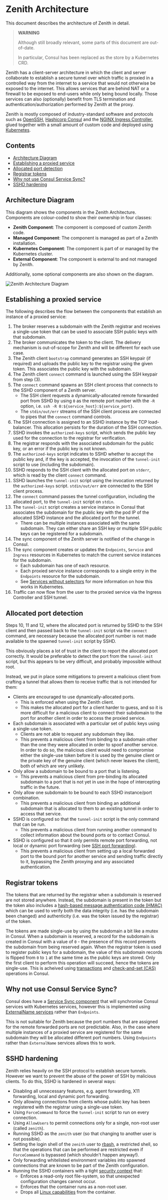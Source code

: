 # Zenith Architecture  <!-- omit in toc -->

This document describes the architecture of Zenith in detail.

> **WARNING**
>
> Although still broadly relevant, some parts of this document are out-of-date.
>
> In particular, Consul has been replaced as the store by a Kubernetes CRD.

Zenith has a client-server architecture in which the client and server collaborate to
establish a secure tunnel over which traffic is proxied in a controlled way from the
internet to a service that would not otherwise be exposed to the internet. This allows
services that are behind NAT or a firewall to be exposed to end-users while only
being bound locally. Those services can also (optionally) benefit from TLS termination
and authentication/authorization performed by Zenith at the proxy.

Zenith is mostly composed of industry-standard software and protocols such as
[OpenSSH](https://www.openssh.com/), [Hashicorp Consul](https://www.consul.io/) and the
[NGINX Ingress Controller](https://kubernetes.github.io/ingress-nginx/), glued together
with a small amount of custom code and deployed using [Kubernetes](https://kubernetes.io/).

## Contents  <!-- omit in toc -->

- [Architecture Diagram](#architecture-diagram)
- [Establishing a proxied service](#establishing-a-proxied-service)
- [Allocated port detection](#allocated-port-detection)
- [Registrar tokens](#registrar-tokens)
- [Why not use Consul Service Sync?](#why-not-use-consul-service-sync)
- [SSHD hardening](#sshd-hardening)

## Architecture Diagram

This diagram shows the components in the Zenith Architecture. Components are colour-coded
to show their ownership in four classes:

  * **Zenith Component**: The component is composed of custom Zenith code.
  * **Managed Component**: The component is managed as part of a Zenith installation.
  * **Kubernetes Component**: The component is part of or managed by the Kubernetes cluster.
  * **External Component**: The component is external to and not managed by Zenith.

Additionally, some optional components are also shown on the diagram.

![Zenith Architecture Diagram](./zenith-architecture.png?raw=true)

## Establishing a proxied service

The following describes the flow between the components that establish an instance of a
proxied service:

  1. The broker reserves a subdomain with the Zenith registrar and receives a single-use token
     that can be used to associate SSH public keys with that subdomain.
  2. The broker communicates the token to the client. The delivery mechanism is out-of-scope
     for Zenith and will be different for each use case.
  3. The Zenith client `bootstrap` command generates an SSH keypair (if required) and uploads
     the public key to the registrar using the given token. This associates the public key
     with the subdomain.
  4. The Zenith client `connect` command is launched using the SSH keypair from step (3).
  5. The `connect` command spawns an SSH client process that connects to the SSHD component
     of a Zenith server.
       * The SSH client requests a dynamically-allocated remote forwarded port from SSHD by using
         `0` as the remote port number with the `-R` option, i.e.
         `ssh -R 0:${service_host}:${service_port}`.
       * The `stdin/out/err` streams of the SSH client process are connected to pipes that the
         `connect` command controls.
  6. The SSH connection is assigned to an SSHD instance by the TCP load-balancer. This allocation
     persists for the duration of the SSH connection.
  7. SSHD invokes the `authorized-keys` script, which sends the public key used for the connection
     to the registrar for verification.
  8. The registrar responds with the associated subdomain for the public key, or an error
     if the public key is not known.
  9. The `authorized-keys` script indicates to SSHD whether to accept the public key and, if
     the key is accepted, the invocation of the `tunnel-init` script to use (including the
     subdomain).
  10. SSHD responds to the SSH client with the allocated port on `stderr`, which is read by the
      client `connect` command.
  11. SSHD launches the `tunnel-init` script using the invocation returned by the `authorized-keys`
      script. `stdin/out/err` are connected to the SSH client process.
  12. The `connect` command passes the tunnel configuration, including the allocated port, to
      the `tunnel-init` script on `stdin`.
  13. The `tunnel-init` script creates a service instance in Consul that associates the subdomain
      for the public key with the pod IP of the allocated SSHD instance and the allocated port for
      the tunnel.
      * There can be multiple instances associated with the same subdomain. They can either
        share an SSH key or multiple SSH public keys can be registered for a subdomain.
  14. The sync component of the Zenith server is notified of the change in Consul.
  15. The sync component creates or updates the `Endpoints`, `Service` and `Ingress` resources
      in Kubernetes to match the current service instances for the subdomain.
      * Each subdomain has one of each resource.
      * Each proxied service instance corresponds to a single entry in the `Endpoints`
        resource for the subdomain.
      * See [Services without selectors](https://kubernetes.io/docs/concepts/services-networking/service/#services-without-selectors)
        for more information on how this works in Kubernetes.
  16. Traffic can now flow from the user to the proxied service via the Ingress Controller
      and SSH tunnel.

## Allocated port detection

Steps 10, 11 and 12, where the allocated port is returned by SSHD to the SSH client and then passed
back to the `tunnel-init` script via the `connect` command, are necessary because the allocated
port number is not made available to the spawned `tunnel-init` script by SSHD.

This obviously places a lot of trust in the client to report the allocated port correctly. It
would be preferable to detect the port from the `tunnel-init` script, but this appears to be very
difficult, and probably impossible without root.

Instead, we put in place some mitigations to prevent a malicious client from crafting a tunnel that
allows them to receive traffic that is not intended for them:

  * Clients are encouraged to use dynamically-allocated ports.
      * This is enforced when using the Zenith client.
      * This makes the allocated port for a client harder to guess, and so it is more difficult
        for a malicious client to connect their subdomain to the port for another client in order
        to access the proxied service.
  * Each subdomain is associated with a particular set of public keys using a single-use token.
      * Clients are not able to request any subdomain they like.
      * This prevents a malicious client from binding to a subdomain other than the one they
        were allocated in order to spoof another service. In order to do so, the malicious client
        would need to compromise either the single-use token before it is used by the genuine
        client or the private key of the genuine client (which never leaves the client), both of
        which are very unlikely.
  * Only allow a subdomain to be bound to a port that is listening.
      * This prevents a malicious client from pre-binding its allocated subdomain to a port that
        is not yet in use in the hope of intercepting traffic in the future.
  * Only allow one subdomain to be bound to each SSHD instance/port combination.
      * This prevents a malicious client from binding an additional subdomain that is allocated
        to them to an existing tunnel in order to access that service.
  * SSHD is configured so that the `tunnel-init` script is the only command that can be run.
      * This prevents a malicious client from running another command to collect information
        about the bound ports or to contact Consul.
  * SSHD is configured so that it only permits remote port forwarding, not local or dynamic
    port forwarding (see
    [SSH port forwarding](https://help.ubuntu.com/community/SSH/OpenSSH/PortForwarding)).
      * This prevents a malicious client from setting up a local forwarded port to the
        bound port for another service and sending traffic directly to it, bypassing the
        Zenith proxying and any associated authentication.

## Registrar tokens

The tokens that are returned by the registrar when a subdomain is reserved are not stored anywhere.
Instead, the subdomain is present in the token but the token also includes a
[hash-based message authentication code (HMAC)](https://en.wikipedia.org/wiki/HMAC) which can
be used to verify both the data integrity (i.e. has the subdomain been changed) and authenticity
(i.e. was the token issued by the registrar) of the token.

The tokens are made single-use by using the subdomain a bit like a mutex in Consul. When a
subdomain is reserved, a record for the subdomain is created in Consul with a value of `0` -
the presence of this record prevents the subdomain from being reserved again. When the
registrar token is used to register public keys for a subdomain, the value of this subdomain
records is flipped from `0` to `1` at the same time as the public keys are stored. Only the
first client to perform this operation will succeed, hence the tokens are single-use. This
is acheived using [transactions](https://www.consul.io/api-docs/txn) and
[check-and-set (CAS)](https://www.consul.io/commands/kv/put#cas) operations in Consul.

## Why not use Consul Service Sync?

Consul does have a [Service Sync component](https://www.consul.io/docs/k8s/service-sync) that
will synchronise Consul services with Kubernetes services, however this is implemented using
[ExternalName services](https://kubernetes.io/docs/concepts/services-networking/service/#externalname)
rather than `Endpoints`.

This is not suitable for Zenith because the port numbers that are assigned for the remote
forwarded ports are not predictable. Also, in the case where multiple instances of a proxied
service are registered for the same subdomain they will be allocated different port numbers.
Using `Endpoints` rather than `ExternalName` services allows this to work.

## SSHD hardening

Zenith relies heavily on the SSH protocol to establish secure tunnels. However we want to
prevent the abuse of the power of SSH by malicious clients. To do this, SSHD is hardened
in several ways:

  * Disabling all unnecessary features, e.g. agent forwarding, X11 forwarding, local and
    dynamic port forwarding.
  * Only allowing connections from clients whose public key has been registered with the
    registrar using a single-use token.
  * Using `ForceCommand` to force the `tunnel-init` script to run on every connection.
  * Using `AllowUsers` to permit connections only for a single, non-root user (called `zenith`).
  * Running SSHD as the `zenith` user (so that changing to another user is not possible).
  * Setting the login shell of the `zenith` user to [rbash](https://en.wikipedia.org/wiki/Restricted_shell),
    a restricted shell, so that the operations that can be performed are restricted even
    if `ForceCommand` is bypassed (which shouldn't happen anyway!).
  * Only forwarding whitelisted environment variables into spawned connections that are known
    to be part of the Zenith configuration.
  * Running the SSHD containers with a tight
    [security context](https://kubernetes.io/docs/tasks/configure-pod-container/security-context/)
    that:
      * Enforces a read-only root file-system, so that unexpected configuration changes cannot occur.
      * Enforces that the container runs as a non-root user.
      * Drops all
        [Linux capabilities](https://linux-audit.com/linux-capabilities-hardening-linux-binaries-by-removing-setuid/)
        from the container.
